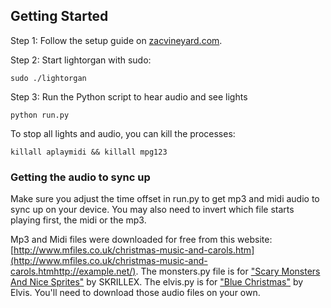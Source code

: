 ## Getting Started

Step 1: Follow the setup guide on [zacvineyard.com](http://zacvineyard.com/blog/2013/11/building-a-christmas-music-light-show-with-a-raspberry-pi).

Step 2: Start lightorgan with sudo:

	sudo ./lightorgan

Step 3: Run the Python script to hear audio and see lights

	python run.py

To stop all lights and audio, you can kill the processes:

	killall aplaymidi && killall mpg123

### Getting the audio to sync up

Make sure you adjust the time offset in run.py to get mp3 and midi audio to sync up on your device. You may also need to invert which file starts playing first, the midi or the mp3.

Mp3 and Midi files were downloaded for free from this website: [http://www.mfiles.co.uk/christmas-music-and-carols.htm](http://www.mfiles.co.uk/christmas-music-and-carols.htmhttp://example.net/). The monsters.py file is for ["Scary Monsters And Nice Sprites"](https://www.youtube.com/watch?v=WSeNSzJ2-Jw) by SKRILLEX. The elvis.py is for ["Blue Christmas"](https://www.youtube.com/watch?v=6d2RfblImA4) by Elvis. You'll need to download those audio files on your own.
